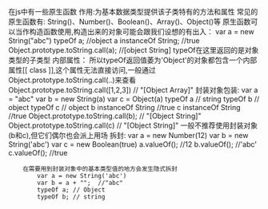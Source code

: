 在js中有一些原生函数
作用:为基本数据类型提供该子类特有的方法和属性
常见的原生函数有:
    String()、Number()、Boolean()、Array()、Object()等
    原生函数可以当作构造函数使用,构造出来的对象可能会跟我们设想的有出入：
        var a = new String("abc")
        typeOf a;   //object
        a instanceOf String; //true
        Object.prototype.toString.call(a); //[object String]
    typeOf在这里返回的是对象类型的子类型
    内部属性：
        所以typeOf返回值萎为'Object'的对象都包含一个内部属性[[ class ]],这个属性无法直接访问,一般通过Object.prototype.toString.call(..)来查看
        Object.prototype.toString.call([1,2,3])
        // "[Object Array]"
    封装对象包装:
        var a = "abc"
        var b = new String(a)
        var c  = Object(a)
        typeOf a  // string
        typeOf b  // object
        typeOf c  // object
        b instanceOf String //true
        c instanceOf String //true
        Object.prototype.toString.call(b);   // "[Object String]"
        Object.prototype.toString.call(c)    // "[Object String]"
        一般不推荐使用封装对象(b和c),但它们偶尔也会派上用场
    拆封:
        var a = new Number(12)
        var b = new String('abc')
        var c = new Boolean(true)
        a.valueOf(); //12
        b.valueOf(); //'abc'
        c.valueOf(); //true
        
        在需要用到封装对象中的基本类型值的地方会发生隐式拆封
            var a = new String('abc')
            var b = a + "";  //"abc"
            typeOf a; // Object
            typeOf b; // string